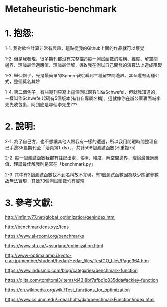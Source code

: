 # Metaheuristic-benchmark

# 1. 抱怨:

1-1. 我對軟性計算非常有興趣，這點從我的Github上面的作品就可以察覺

1-2. 但是我發現，很多期刊都沒有完整描述每一測試函數的名稱、維度、解空間邊界、理論最佳適應值、理論最佳解，導致我在測試自己開發的演算法上造成阻礙

1-3. 舉個例子，光是最簡單的Sphere我就看到三種解空間邊界，甚至還有兩種公式，整個莫名其妙

1-4. 第二個例子，有些期刊只寫上這個測試函數叫做Schwefel，但就我知道的，一樣叫作Schwefel起碼有5個版本(有各自專屬名稱)。這就像你在辦公室裏面喊李先先收包裹，阿到底是哪個李先生???

# 2. 說明:

2-1. 為了自己方，也不想讓其他人跟我有一樣的遭遇，所以我用閒暇時間整理自己手邊35篇期刊至「活頁簿1.xlsx」，共計598個測試函數(不重複75)

2-2. 每一個測試函數我都有註記出處、名稱、維度、解空間邊界，理論最佳適應值、理論最佳解我則是寫在「benchmark.py」

2-3. 其中有2個測試函數找不到名稱故不實現，有1個測試函數因為缺少關鍵參數故無法實現，其餘73個測試函數均有實現

# 3. 參考文獻:

http://infinity77.net/global_optimization/genindex.html

http://benchmarkfcns.xyz/fcns

https://www.al-roomi.org/benchmarks

https://www.sfu.ca/~ssurjano/optimization.html

http://www-optima.amp.i.kyoto-u.ac.jp/member/student/hedar/Hedar_files/TestGO_files/Page364.htm

https://www.indusmic.com/blog/categories/benchmark-function

https://qiita.com/tomitomi3/items/d4318bf7afbc1c835dda#ackley-function

https://en.wikipedia.org/wiki/Test_functions_for_optimization

https://www.cs.unm.edu/~neal.holts/dga/benchmarkFunction/index.html

